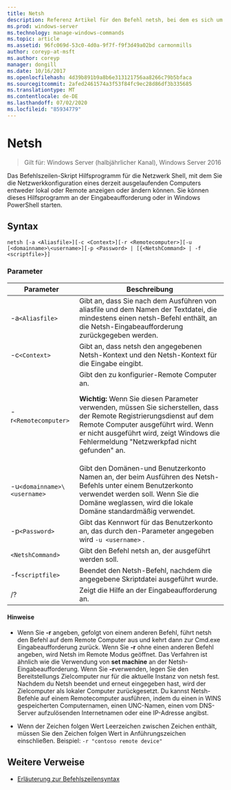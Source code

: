 ```yaml
---
title: Netsh
description: Referenz Artikel für den Befehl netsh, bei dem es sich um ein Befehlszeilen-Skript Programm handelt, mit dem Sie die Netzwerkkonfiguration eines derzeit ausgelaufenden Computers entweder lokal oder Remote anzeigen oder ändern können.
ms.prod: windows-server
ms.technology: manage-windows-commands
ms.topic: article
ms.assetid: 96fc069d-53c0-4d0a-9f7f-f9f3d49a02bd carmonmills
author: coreyp-at-msft
ms.author: coreyp
manager: dongill
ms.date: 10/16/2017
ms.openlocfilehash: 4d39b891b9a8b6e313121756aa8266c79b5bfaca
ms.sourcegitcommit: 2afed2461574a3f53f84fc9ec28d86df3b335685
ms.translationtype: MT
ms.contentlocale: de-DE
ms.lasthandoff: 07/02/2020
ms.locfileid: "85934779"
---
```

# <a name="netsh"></a>Netsh

> Gilt für: Windows Server (halbjährlicher Kanal), Windows Server 2016

Das Befehlszeilen-Skript Hilfsprogramm für die Netzwerk Shell, mit dem Sie die Netzwerkkonfiguration eines derzeit ausgelaufenden Computers entweder lokal oder Remote anzeigen oder ändern können. Sie können dieses Hilfsprogramm an der Eingabeaufforderung oder in Windows PowerShell starten.

## <a name="syntax"></a>Syntax

```
netsh [-a <Aliasfile>][-c <Context>][-r <Remotecomputer>][-u [<domainname>\<username>][-p <Password> | [{<NetshCommand> | -f <scriptfile>}]
```

### <a name="parameters"></a>Parameter

| Parameter | Beschreibung |
| --------- | ----------- |
| -a`<Aliasfile>` | Gibt an, dass Sie nach dem Ausführen von aliasfile und dem Namen der Textdatei, die mindestens einen netsh-Befehl enthält, an die Netsh-Eingabeaufforderung zurückgegeben werden. |
| -c`<Context>` | Gibt an, dass netsh den angegebenen Netsh-Kontext und den Netsh-Kontext für die Eingabe eingibt. |
| -r`<Remotecomputer>` | Gibt den zu konfigurier-Remote Computer an.<p>**Wichtig:** Wenn Sie diesen Parameter verwenden, müssen Sie sicherstellen, dass der Remote Registrierungsdienst auf dem Remote Computer ausgeführt wird. Wenn er nicht ausgeführt wird, zeigt Windows die Fehlermeldung "Netzwerkpfad nicht gefunden" an. |
| -u`<domainname>\<username>` | Gibt den Domänen-und Benutzerkonto Namen an, der beim Ausführen des Netsh-Befehls unter einem Benutzerkonto verwendet werden soll. Wenn Sie die Domäne weglassen, wird die lokale Domäne standardmäßig verwendet. |
| -p`<Password>` | Gibt das Kennwort für das Benutzerkonto an, das durch den-Parameter angegeben wird `-u <username>` . |
| `<NetshCommand>` | Gibt den Befehl netsh an, der ausgeführt werden soll. |
| -f`<scriptfile>` | Beendet den Netsh-Befehl, nachdem die angegebene Skriptdatei ausgeführt wurde. |
| /? | Zeigt die Hilfe an der Eingabeaufforderung an. |

#### <a name="remarks"></a>Hinweise

- Wenn Sie **-r** angeben, gefolgt von einem anderen Befehl, führt netsh den Befehl auf dem Remote Computer aus und kehrt dann zur Cmd.exe Eingabeaufforderung zurück. Wenn Sie **-r** ohne einen anderen Befehl angeben, wird Netsh im Remote Modus geöffnet. Das Verfahren ist ähnlich wie die Verwendung von **set machine** an der Netsh-Eingabeaufforderung. Wenn Sie **-r**verwenden, legen Sie den Bereitstellungs Zielcomputer nur für die aktuelle Instanz von netsh fest. Nachdem du Netsh beendet und erneut eingegeben hast, wird der Zielcomputer als lokaler Computer zurückgesetzt. Du kannst Netsh-Befehle auf einem Remotecomputer ausführen, indem du einen in WINS gespeicherten Computernamen, einen UNC-Namen, einen vom DNS-Server aufzulösenden Internetnamen oder eine IP-Adresse angibst.

- Wenn der Zeichen folgen Wert Leerzeichen zwischen Zeichen enthält, müssen Sie den Zeichen folgen Wert in Anführungszeichen einschließen. Beispiel: `-r "contoso remote device"`

## <a name="additional-references"></a>Weitere Verweise

- [Erläuterung zur Befehlszeilensyntax](command-line-syntax-key.md)
